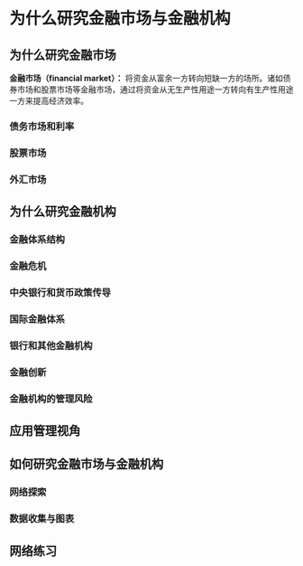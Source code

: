 # 为什么研究金融市场与金融机构

## 为什么研究金融市场

**金融市场（financial market）：** 将资金从富余一方转向短缺一方的场所。诸如债券市场和股票市场等金融市场，通过将资金从无生产性用途一方转向有生产性用途一方来提高经济效率。

### 债务市场和利率

### 股票市场

### 外汇市场

## 为什么研究金融机构

### 金融体系结构

### 金融危机

### 中央银行和货币政策传导

### 国际金融体系

### 银行和其他金融机构

### 金融创新

### 金融机构的管理风险

## 应用管理视角

## 如何研究金融市场与金融机构

### 网络探索

### 数据收集与图表

## 网络练习

